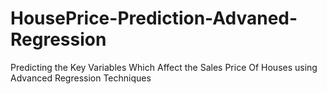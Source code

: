 # HousePrice-Prediction-Advaned-Regression
Predicting the Key Variables Which Affect the Sales Price Of Houses using Advanced Regression Techniques
